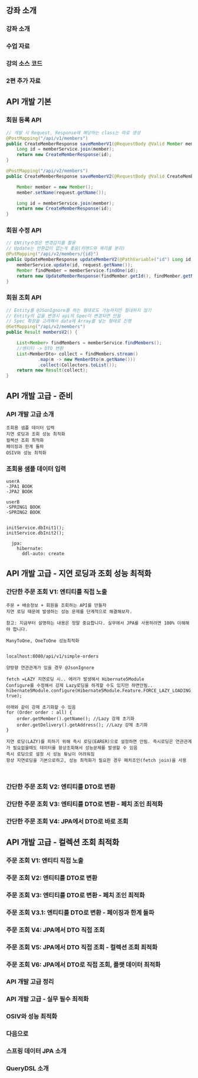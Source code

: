 ## 강좌 소개
### 강좌 소개
### 수업 자료
### 강의 소스 코드
### 2편 추가 자료

## API 개발 기본
### 회원 등록 API
```java
// 개발 시 Request, Response에 해당하는 class는 따로 생성
@PostMapping("/api/v1/members")
public CreateMemberResponse saveMemberV1(@RequestBody @Valid Member member) {
    Long id = memberService.join(member);
    return new CreateMemberResponse(id);
}

@PostMapping("/api/v2/members")
public CreateMemberResponse saveMemberV2(@RequestBody @Valid CreateMemberRequest request) {

    Member member = new Member();
    member.setName(request.getName());

    Long id = memberService.join(member);
    return new CreateMemberResponse(id);
}
```
### 회원 수정 API
```java
// ENtity수정은 변경감지를 활용
// Update는 반환값이 없는게 좋음(커맨드와 쿼리를 분리)
@PutMapping("/api/v2/members/{id}")
public UpdateMemberResponse updateMemberV2(@PathVariable("id") Long id, @RequestBody @Valid UpdateMemberRequest request) {
    memberService.update(id, request.getName());
    Member findMember = memberService.findOne(id);
    return new UpdateMemberResponse(findMember.getId(), findMember.getName());
}
```
### 회원 조회 API
```java
// Entity를 @JSonIgnore를 하는 형태로도 가능하지만 절대하지 않기
// Entity의 값을 변경시 api의 Spec이 변경되면 안됨
// Spec 확장을 고려해서 data에 Array를 넣는 형태로 진행
@GetMapping("/api/v2/members")
public Result membersV2() {

    List<Member> findMembers = memberService.findMembers();
    //엔티티 -> DTO 변환
    List<MemberDto> collect = findMembers.stream()
            .map(m -> new MemberDto(m.getName()))
            .collect(Collectors.toList());
    return new Result(collect);
}

```

## API 개발 고급 - 준비
### API 개발 고급 소개

```
조회용 샘플 데이터 입력
지연 로딩과 조회 성능 최적화
컬렉션 조회 최적화
페이징과 한계 돌파
OSIV와 성능 최적화
```

### 조회용 샘플 데이터 입력

```
userA
-JPA1 BOOK
-JPA2 BOOK

userB
-SPRING1 BOOK
-SPRING2 BOOK


initService.dbInit1();
initService.dbInit2();

  jpa:
    hibernate:
      ddl-auto: create
```

## API 개발 고급 - 지연 로딩과 조회 성능 최적화
### 간단한 주문 조회 V1: 엔티티를 직접 노출
```
주문 + 배송정보 + 회원을 조회하는 API를 만들자
지연 로딩 때문에 발생하는 성능 문제를 단계적으로 해결해보자.

참고: 지금부터 설명하는 내용은 정말 중요합니다. 실무에서 JPA를 사용하려면 100% 이해해야 합니다.

ManyToOne, OneToOne 성능최적화


localhost:8080/api/v1/simple-orders

양방향 연관관계가 있을 경우 @JsonIgnore

fetch =LAZY 지연로딩 시.. 에러가 발생해서 Hibernate5Module
Configure를 수정해서 강제 Lazy로딩을 하게할 수도 있지만 하면안됨..
hibernate5Module.configure(Hibernate5Module.Feature.FORCE_LAZY_LOADING, true);

아래와 같이 강제 초기화할 수 있음
for (Order order : all) {
    order.getMember().getName(); //Lazy 강제 초기화
    order.getDelivery().getAddress(); //Lazy 강제 초기화
}

지연 로딩(LAZY)를 피하기 위해 즉시 로딩(EARER)으로 설정하면 안됨. 즉시로딩은 연관관계가 필요없을때도 데이터를 항상조회해서 성능문제를 발생할 수 있음
즉시 로딩으로 설정 시 성능 튜닝이 어려워짐
항상 지연로딩을 기본으로하고, 성능 최적화가 필요한 경우 페치조인(fetch join)을 사용



```
### 간단한 주문 조회 V2: 엔티티를 DTO로 변환
### 간단한 주문 조회 V3: 엔티티를 DTO로 변환 - 페치 조인 최적화
### 간단한 주문 조회 V4: JPA에서 DTO로 바로 조회


## API 개발 고급 - 컬렉션 조회 최적화
### 주문 조회 V1: 엔티티 직접 노출
### 주문 조회 V2: 엔티티를 DTO로 변환
### 주문 조회 V3: 엔티티를 DTO로 변환 - 페치 조인 최적화
### 주문 조회 V3.1: 엔티티를 DTO로 변환 - 페이징과 한계 돌파
### 주문 조회 V4: JPA에서 DTO 직접 조회
### 주문 조회 V5: JPA에서 DTO 직접 조회 - 컬렉션 조회 최적화
### 주문 조회 V6: JPA에서 DTO로 직접 조회, 플랫 데이터 최적화
### API 개발 고급 정리


### API 개발 고급 - 실무 필수 최적화
### OSIV와 성능 최적화
### 다음으로
### 스프링 데이터 JPA 소개
### QueryDSL 소개